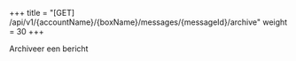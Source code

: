+++
title = "[GET] /api/v1/{accountName}/{boxName}/messages/{messageId}/archive"
weight = 30
+++

Archiveer een bericht
